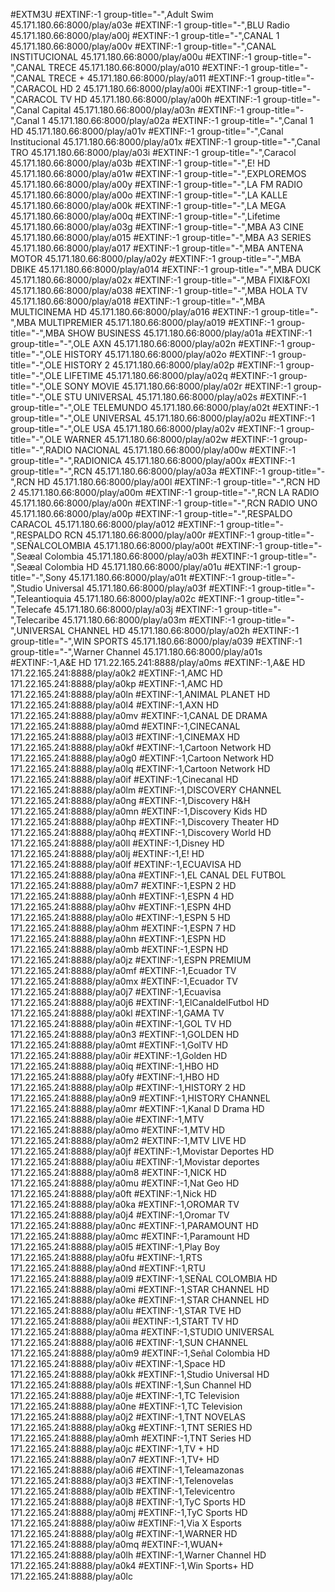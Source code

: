 
#EXTM3U
#EXTINF:-1 group-title="-",Adult Swim
45.171.180.66:8000/play/a03e
#EXTINF:-1 group-title="-",BLU Radio
45.171.180.66:8000/play/a00j
#EXTINF:-1 group-title="-",CANAL 1
45.171.180.66:8000/play/a00v
#EXTINF:-1 group-title="-",CANAL INSTITUCIONAL
45.171.180.66:8000/play/a00u
#EXTINF:-1 group-title="-",CANAL TRECE
45.171.180.66:8000/play/a010
#EXTINF:-1 group-title="-",CANAL TRECE +
45.171.180.66:8000/play/a011
#EXTINF:-1 group-title="-",CARACOL HD 2
45.171.180.66:8000/play/a00i
#EXTINF:-1 group-title="-",CARACOL TV HD
45.171.180.66:8000/play/a00h
#EXTINF:-1 group-title="-",Canal Capital
45.171.180.66:8000/play/a03n
#EXTINF:-1 group-title="-",Canal 1
45.171.180.66:8000/play/a02a
#EXTINF:-1 group-title="-",Canal 1 HD
45.171.180.66:8000/play/a01v
#EXTINF:-1 group-title="-",Canal Institucional
45.171.180.66:8000/play/a01x
#EXTINF:-1 group-title="-",Canal TRO
45.171.180.66:8000/play/a03i
#EXTINF:-1 group-title="-",Caracol
45.171.180.66:8000/play/a03b
#EXTINF:-1 group-title="-",E! HD
45.171.180.66:8000/play/a01w
#EXTINF:-1 group-title="-",EXPLOREMOS
45.171.180.66:8000/play/a00y
#EXTINF:-1 group-title="-",LA FM RADIO
45.171.180.66:8000/play/a00o
#EXTINF:-1 group-title="-",LA KALLE
45.171.180.66:8000/play/a00k
#EXTINF:-1 group-title="-",LA MEGA
45.171.180.66:8000/play/a00q
#EXTINF:-1 group-title="-",Lifetime
45.171.180.66:8000/play/a03g
#EXTINF:-1 group-title="-",MBA A3 CINE
45.171.180.66:8000/play/a015
#EXTINF:-1 group-title="-",MBA A3 SERIES
45.171.180.66:8000/play/a017
#EXTINF:-1 group-title="-",MBA ANTENA MOTOR
45.171.180.66:8000/play/a02y
#EXTINF:-1 group-title="-",MBA DBIKE
45.171.180.66:8000/play/a014
#EXTINF:-1 group-title="-",MBA DUCK
45.171.180.66:8000/play/a02x
#EXTINF:-1 group-title="-",MBA FIXI&FOXI
45.171.180.66:8000/play/a038
#EXTINF:-1 group-title="-",MBA HOLA TV
45.171.180.66:8000/play/a018
#EXTINF:-1 group-title="-",MBA MULTICINEMA HD
45.171.180.66:8000/play/a016
#EXTINF:-1 group-title="-",MBA MULTIPREMIER
45.171.180.66:8000/play/a019
#EXTINF:-1 group-title="-",MBA SHOW BUSINESS
45.171.180.66:8000/play/a01a
#EXTINF:-1 group-title="-",OLE AXN
45.171.180.66:8000/play/a02n
#EXTINF:-1 group-title="-",OLE HISTORY
45.171.180.66:8000/play/a02o
#EXTINF:-1 group-title="-",OLE HISTORY 2
45.171.180.66:8000/play/a02p
#EXTINF:-1 group-title="-",OLE LIFETIME
45.171.180.66:8000/play/a02q
#EXTINF:-1 group-title="-",OLE SONY MOVIE
45.171.180.66:8000/play/a02r
#EXTINF:-1 group-title="-",OLE STU UNIVERSAL
45.171.180.66:8000/play/a02s
#EXTINF:-1 group-title="-",OLE TELEMUNDO
45.171.180.66:8000/play/a02t
#EXTINF:-1 group-title="-",OLE UNIVERSAL
45.171.180.66:8000/play/a02u
#EXTINF:-1 group-title="-",OLE USA
45.171.180.66:8000/play/a02v
#EXTINF:-1 group-title="-",OLE WARNER
45.171.180.66:8000/play/a02w
#EXTINF:-1 group-title="-",RADIO NACIONAL
45.171.180.66:8000/play/a00w
#EXTINF:-1 group-title="-",RADIONICA
45.171.180.66:8000/play/a00x
#EXTINF:-1 group-title="-",RCN
45.171.180.66:8000/play/a03a
#EXTINF:-1 group-title="-",RCN HD
45.171.180.66:8000/play/a00l
#EXTINF:-1 group-title="-",RCN HD 2
45.171.180.66:8000/play/a00m
#EXTINF:-1 group-title="-",RCN LA RADIO
45.171.180.66:8000/play/a00n
#EXTINF:-1 group-title="-",RCN RADIO UNO
45.171.180.66:8000/play/a00p
#EXTINF:-1 group-title="-",RESPALDO CARACOL
45.171.180.66:8000/play/a012
#EXTINF:-1 group-title="-",RESPALDO RCN
45.171.180.66:8000/play/a00r
#EXTINF:-1 group-title="-",SEÑALCOLOMBIA
45.171.180.66:8000/play/a00t
#EXTINF:-1 group-title="-",Seæal Colombia
45.171.180.66:8000/play/a03h
#EXTINF:-1 group-title="-",Seæal Colombia HD
45.171.180.66:8000/play/a01u
#EXTINF:-1 group-title="-",Sony
45.171.180.66:8000/play/a01t
#EXTINF:-1 group-title="-",Studio Universal
45.171.180.66:8000/play/a03f
#EXTINF:-1 group-title="-",Teleantioquia
45.171.180.66:8000/play/a02c
#EXTINF:-1 group-title="-",Telecafe
45.171.180.66:8000/play/a03j
#EXTINF:-1 group-title="-",Telecaribe
45.171.180.66:8000/play/a03m
#EXTINF:-1 group-title="-",UNIVERSAL CHANNEL HD
45.171.180.66:8000/play/a02h
#EXTINF:-1 group-title="-",WIN SPORTS
45.171.180.66:8000/play/a039
#EXTINF:-1 group-title="-",Warner Channel
45.171.180.66:8000/play/a01s
#EXTINF:-1,A&E HD
171.22.165.241:8888/play/a0ms
#EXTINF:-1,A&E HD
171.22.165.241:8888/play/a0k2
#EXTINF:-1,AMC HD
171.22.165.241:8888/play/a0kp
#EXTINF:-1,AMC HD
171.22.165.241:8888/play/a0ln
#EXTINF:-1,ANIMAL PLANET HD
171.22.165.241:8888/play/a0l4
#EXTINF:-1,AXN HD
171.22.165.241:8888/play/a0mv
#EXTINF:-1,CANAL DE DRAMA
171.22.165.241:8888/play/a0md
#EXTINF:-1,CINECANAL
171.22.165.241:8888/play/a0l3
#EXTINF:-1,CINEMAX HD
171.22.165.241:8888/play/a0kf
#EXTINF:-1,Cartoon Network HD
171.22.165.241:8888/play/a0g0
#EXTINF:-1,Cartoon Network HD
171.22.165.241:8888/play/a0lq
#EXTINF:-1,Cartoon Network HD
171.22.165.241:8888/play/a0if
#EXTINF:-1,Cinecanal HD
171.22.165.241:8888/play/a0lm
#EXTINF:-1,DISCOVERY CHANNEL
171.22.165.241:8888/play/a0ng
#EXTINF:-1,Discovery H&H
171.22.165.241:8888/play/a0mn
#EXTINF:-1,Discovery Kids HD
171.22.165.241:8888/play/a0hp
#EXTINF:-1,Discovery Theater HD
171.22.165.241:8888/play/a0hq
#EXTINF:-1,Discovery World HD
171.22.165.241:8888/play/a0ll
#EXTINF:-1,Disney HD
171.22.165.241:8888/play/a0lj
#EXTINF:-1,E! HD
171.22.165.241:8888/play/a0lf
#EXTINF:-1,ECUAVISA HD
171.22.165.241:8888/play/a0na
#EXTINF:-1,EL CANAL DEL FUTBOL
171.22.165.241:8888/play/a0m7
#EXTINF:-1,ESPN 2 HD
171.22.165.241:8888/play/a0nh
#EXTINF:-1,ESPN 4 HD
171.22.165.241:8888/play/a0hv
#EXTINF:-1,ESPN 4HD
171.22.165.241:8888/play/a0lo
#EXTINF:-1,ESPN 5 HD
171.22.165.241:8888/play/a0hm
#EXTINF:-1,ESPN 7 HD
171.22.165.241:8888/play/a0hn
#EXTINF:-1,ESPN HD
171.22.165.241:8888/play/a0mb
#EXTINF:-1,ESPN HD
171.22.165.241:8888/play/a0jz
#EXTINF:-1,ESPN PREMIUM
171.22.165.241:8888/play/a0mf
#EXTINF:-1,Ecuador TV
171.22.165.241:8888/play/a0mx
#EXTINF:-1,Ecuador TV
171.22.165.241:8888/play/a0j7
#EXTINF:-1,Ecuavisa
171.22.165.241:8888/play/a0j6
#EXTINF:-1,ElCanaldelFutbol HD
171.22.165.241:8888/play/a0kl
#EXTINF:-1,GAMA TV
171.22.165.241:8888/play/a0in
#EXTINF:-1,GOL TV HD
171.22.165.241:8888/play/a0n3
#EXTINF:-1,GOLDEN HD
171.22.165.241:8888/play/a0mt
#EXTINF:-1,GolTV HD
171.22.165.241:8888/play/a0ir
#EXTINF:-1,Golden HD
171.22.165.241:8888/play/a0iq
#EXTINF:-1,HBO HD
171.22.165.241:8888/play/a0fy
#EXTINF:-1,HBO HD
171.22.165.241:8888/play/a0lp
#EXTINF:-1,HISTORY 2 HD
171.22.165.241:8888/play/a0n9
#EXTINF:-1,HISTORY CHANNEL
171.22.165.241:8888/play/a0mr
#EXTINF:-1,Kanal D Drama HD
171.22.165.241:8888/play/a0ie
#EXTINF:-1,MTV
171.22.165.241:8888/play/a0mo
#EXTINF:-1,MTV HD
171.22.165.241:8888/play/a0m2
#EXTINF:-1,MTV LIVE HD
171.22.165.241:8888/play/a0jf
#EXTINF:-1,Movistar Deportes HD
171.22.165.241:8888/play/a0iu
#EXTINF:-1,Movistar deportes
171.22.165.241:8888/play/a0m8
#EXTINF:-1,NICK HD
171.22.165.241:8888/play/a0mu
#EXTINF:-1,Nat Geo HD
171.22.165.241:8888/play/a0ft
#EXTINF:-1,Nick HD
171.22.165.241:8888/play/a0ka
#EXTINF:-1,OROMAR TV
171.22.165.241:8888/play/a0j4
#EXTINF:-1,Oromar TV
171.22.165.241:8888/play/a0nc
#EXTINF:-1,PARAMOUNT HD
171.22.165.241:8888/play/a0mc
#EXTINF:-1,Paramount HD
171.22.165.241:8888/play/a0l5
#EXTINF:-1,Play Boy
171.22.165.241:8888/play/a0fu
#EXTINF:-1,RTS
171.22.165.241:8888/play/a0nd
#EXTINF:-1,RTU
171.22.165.241:8888/play/a0l9
#EXTINF:-1,SEÑAL COLOMBIA HD
171.22.165.241:8888/play/a0mi
#EXTINF:-1,STAR CHANNEL HD
171.22.165.241:8888/play/a0ke
#EXTINF:-1,STAR CHANNEL HD
171.22.165.241:8888/play/a0lu
#EXTINF:-1,STAR TVE HD
171.22.165.241:8888/play/a0ii
#EXTINF:-1,START TV HD
171.22.165.241:8888/play/a0ma
#EXTINF:-1,STUDIO UNIVERSAL
171.22.165.241:8888/play/a0l6
#EXTINF:-1,SUN CHANNEL
171.22.165.241:8888/play/a0m9
#EXTINF:-1,Señal Colombia HD
171.22.165.241:8888/play/a0iv
#EXTINF:-1,Space HD
171.22.165.241:8888/play/a0kk
#EXTINF:-1,Studio Universal HD
171.22.165.241:8888/play/a0ls
#EXTINF:-1,Sun Channel HD
171.22.165.241:8888/play/a0je
#EXTINF:-1,TC Television
171.22.165.241:8888/play/a0ne
#EXTINF:-1,TC Television
171.22.165.241:8888/play/a0j2
#EXTINF:-1,TNT NOVELAS
171.22.165.241:8888/play/a0kg
#EXTINF:-1,TNT SERIES HD
171.22.165.241:8888/play/a0mh
#EXTINF:-1,TNT Series HD
171.22.165.241:8888/play/a0jc
#EXTINF:-1,TV + HD
171.22.165.241:8888/play/a0n7
#EXTINF:-1,TV+ HD
171.22.165.241:8888/play/a0i6
#EXTINF:-1,Teleamazonas
171.22.165.241:8888/play/a0j3
#EXTINF:-1,Telenovelas
171.22.165.241:8888/play/a0lb
#EXTINF:-1,Televicentro
171.22.165.241:8888/play/a0j8
#EXTINF:-1,TyC Sports HD
171.22.165.241:8888/play/a0mj
#EXTINF:-1,TyC Sports HD
171.22.165.241:8888/play/a0iw
#EXTINF:-1,Via X Esports
171.22.165.241:8888/play/a0lg
#EXTINF:-1,WARNER HD
171.22.165.241:8888/play/a0mq
#EXTINF:-1,WUAN+
171.22.165.241:8888/play/a0lh
#EXTINF:-1,Warner Channel HD
171.22.165.241:8888/play/a0k4
#EXTINF:-1,Win Sports+ HD
171.22.165.241:8888/play/a0lc
